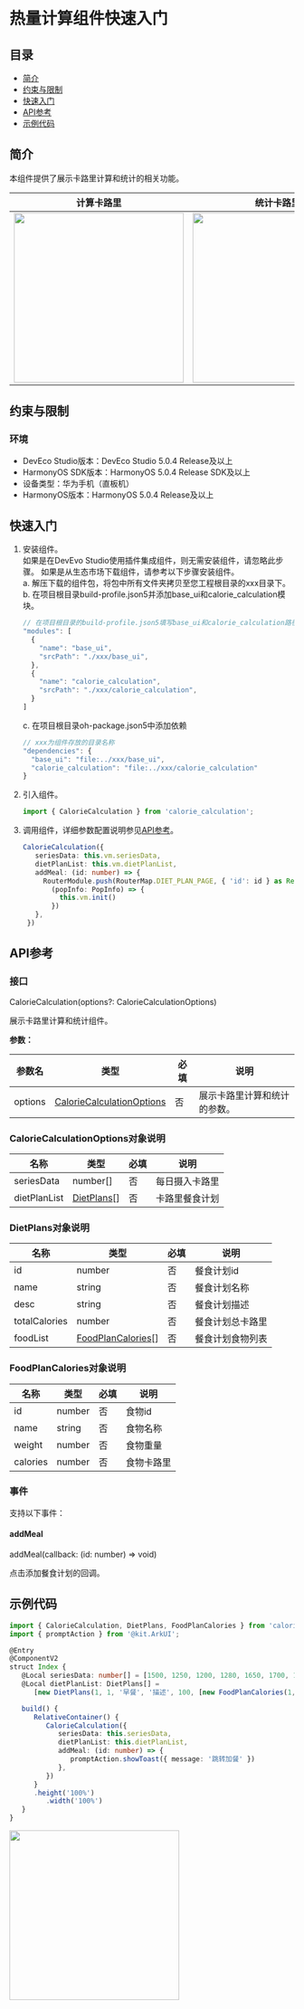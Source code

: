 # 热量计算组件快速入门

## 目录
- [简介](#简介)
- [约束与限制](#约束与限制)
- [快速入门](#快速入门)
- [API参考](#API参考)
- [示例代码](#示例代码)

## 简介

本组件提供了展示卡路里计算和统计的相关功能。

| 计算卡路里                                                        | 统计卡路里                                                        |
|--------------------------------------------------------------|--------------------------------------------------------------|
| <img src="./screenshot/CalorieCalculation1.PNG" width="300"> | <img src="./screenshot/CalorieCalculation2.PNG" width="300"> |

## 约束与限制

### 环境

- DevEco Studio版本：DevEco Studio 5.0.4 Release及以上
- HarmonyOS SDK版本：HarmonyOS 5.0.4 Release SDK及以上
- 设备类型：华为手机（直板机）
- HarmonyOS版本：HarmonyOS 5.0.4 Release及以上

## 快速入门

1. 安装组件。  
   如果是在DevEvo Studio使用插件集成组件，则无需安装组件，请忽略此步骤。
   如果是从生态市场下载组件，请参考以下步骤安装组件。  
   a. 解压下载的组件包，将包中所有文件夹拷贝至您工程根目录的xxx目录下。  
   b. 在项目根目录build-profile.json5并添加base_ui和calorie_calculation模块。
   ```typescript
   // 在项目根目录的build-profile.json5填写base_ui和calorie_calculation路径。其中xxx为组件存在的目录名
   "modules": [
     {
       "name": "base_ui",
       "srcPath": "./xxx/base_ui",
     },
     {
       "name": "calorie_calculation",
       "srcPath": "./xxx/calorie_calculation",
     }
   ]
   ```
   c. 在项目根目录oh-package.json5中添加依赖
   ```typescript
   // xxx为组件存放的目录名称
   "dependencies": {
     "base_ui": "file:../xxx/base_ui",
     "calorie_calculation": "file:../xxx/calorie_calculation"
   }
   ```

2. 引入组件。

   ```typescript
   import { CalorieCalculation } from 'calorie_calculation';
   ```

3. 调用组件，详细参数配置说明参见[API参考](#API参考)。

   ```typescript
   CalorieCalculation({
      seriesData: this.vm.seriesData,
      dietPlanList: this.vm.dietPlanList,
      addMeal: (id: number) => {
        RouterModule.push(RouterMap.DIET_PLAN_PAGE, { 'id': id } as Record<string, number>,
          (popInfo: PopInfo) => {
            this.vm.init()
          })
      },
    })
   ```

## API参考

### 接口

CalorieCalculation(options?: CalorieCalculationOptions)

展示卡路里计算和统计组件。

**参数：**

| 参数名     | 类型                                                          | 必填 | 说明             |
|---------|-------------------------------------------------------------|----|----------------|
| options | [CalorieCalculationOptions](#CalorieCalculationOptions对象说明) | 否  | 展示卡路里计算和统计的参数。 |

### CalorieCalculationOptions对象说明

| 名称           | 类型          | 必填 | 说明      |
|--------------|-------------|----|---------|
| seriesData   | number[]    | 否  | 每日摄入卡路里 |
| dietPlanList | [DietPlans](#DietPlans对象说明)[] | 否  | 卡路里餐食计划 |

### DietPlans对象说明

| 名称            | 类型                 | 必填 | 说明       |
|---------------|--------------------|----|----------|
| id            | number             | 否  | 餐食计划id   |
| name          | string             | 否  | 餐食计划名称   |
| desc          | string             | 否  | 餐食计划描述   |
| totalCalories | number             | 否  | 餐食计划总卡路里 |
| foodList      | [FoodPlanCalories](#FoodPlanCalories对象说明)[] | 否  | 餐食计划食物列表 |

### FoodPlanCalories对象说明

| 名称       | 类型     | 必填 | 说明    |
|----------|--------|----|-------|
| id       | number | 否  | 食物id  |
| name     | string | 否  | 食物名称  |
| weight   | number | 否  | 食物重量  |
| calories | number | 否  | 食物卡路里 |

### 事件

支持以下事件：

#### addMeal

addMeal(callback: (id: number) => void)

点击添加餐食计划的回调。

## 示例代码

```typescript
import { CalorieCalculation, DietPlans, FoodPlanCalories } from 'calorie_calculation';
import { promptAction } from '@kit.ArkUI';

@Entry
@ComponentV2
struct Index {
   @Local seriesData: number[] = [1500, 1250, 1200, 1280, 1650, 1700, 1600];
   @Local dietPlanList: DietPlans[] =
      [new DietPlans(1, 1, '早餐', '描述', 100, [new FoodPlanCalories(1, '面包', 100, 100)])];

   build() {
      RelativeContainer() {
         CalorieCalculation({
            seriesData: this.seriesData,
            dietPlanList: this.dietPlanList,
            addMeal: (id: number) => {
               promptAction.showToast({ message: '跳转加餐' })
            },
         })
      }
      .height('100%')
         .width('100%')
   }
}
```

<img src="./screenshot/CalorieCalculation1.PNG" width="300">
